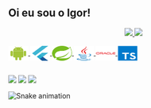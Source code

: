 ## Oi eu sou o Igor!
<div align="center">
  <a href="https://github.com/IgorLigabue">
  <img height="180em" src="https://github-readme-stats.vercel.app/api?username=IgorLigabue&show_icons=true&theme=radical&include_all_commits=false&count_private=true&hide=prs,issues,contribs,stars&card_width=50"/>
  <img height="180em" src="https://github-readme-stats.vercel.app/api/top-langs/?username=IgorLigabue&layout=compact&langs_count=7&theme=radical&card_width=50"/>
</div>
<div style="display: inline_block"><br>
  <img align="center" alt="Rafa-React" height="30" width="40" src="https://github.com/devicons/devicon/blob/master/icons/android/android-original.svg">
  <img align="center" alt="Rafa-HTML" height="30" width="40" src="https://github.com/devicons/devicon/blob/master/icons/flutter/flutter-original.svg">
  <img align="center" alt="Rafa-CSS" height="30" width="40" src="https://github.com/devicons/devicon/blob/master/icons/spring/spring-original.svg">
  <img align="center" alt="Rafa-Csharp" height="30" width="40" src="https://raw.githubusercontent.com/devicons/devicon/master/icons/java/java-original.svg">
   <img align="center" alt="Rafa-Js" height="30" width="40" src="https://github.com/devicons/devicon/blob/master/icons/oracle/oracle-original.svg">
    <img align="center" alt="Rafa-Ts" height="30" width="40" src="https://raw.githubusercontent.com/devicons/devicon/master/icons/typescript/typescript-plain.svg">

</div>
  
  ##
 
<div> 
  <a href="https://www.instagram.com/igor.ligabue/" target="_blank"><img src="https://img.shields.io/badge/-Instagram-%23E4405F?style=for-the-badge&logo=instagram&logoColor=white" target="_blank"></a>
  <a href = "mailto:igor_ligabue@live.com"><img src="https://img.shields.io/badge/-Email-%23333?style=for-the-badge&logo=gmail&logoColor=white" target="_blank"></a>
  <a href="https://www.linkedin.com/in/igor-ligabue/" target="_blank"><img src="https://img.shields.io/badge/-LinkedIn-%230077B5?style=for-the-badge&logo=linkedin&logoColor=white" target="_blank"></a> 
 
  ![Snake animation](https://github.com/IgorLigabue/IgorLigabue/blob/output/github-contribution-grid-snake.svg)
 
</div>
